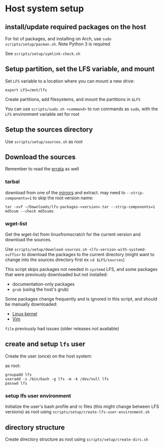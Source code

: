 # Host system setup

## install/update required packages on the host

For list of packages, and installing on Arch, use `sudo scripts/setup/pacman.sh`. Note Python 3 is required

See `scripts/setup/symlink-check.sh`

## Setup partition, set the LFS variable, and mount

Set `LFS` variable to a location where you can mount a new drive:

`export LFS=/mnt/lfs`

Create partitions, add filesystems, and mount the partitions in `$LFS`

You can use `scripts/sudo.sh <command>` to run commands as `sudo`, with the `LFS` environment variable set for root

## Setup the sources directory

Use `scripts/setup/sources.sh` as root

## Download the sources

Remember to read the [errata](https://www.linuxfromscratch.org/lfs/errata/stable/) as well

### tarbal

download from one of the [mirrors](https://www.linuxfromscratch.org/mirrors.html#files) and extract. may need to `--strip-components=1` to skip the root version name:

```
tar -xvf ~/Downloads/lfs-packages-<version>.tar --strip-components=1
md5sum --check md5sums
```

### wget-list

Get the wget-list from linuxfromscratch for the current version and download the sources.  

Use `scripts/setup/download-sources.sh <lfs-version-with-systemd-suffix>` to download the packages to the current directory (might want to change into the sources directory first ex `cd $LFS/sources`)

This script skips packages not needed in `systemd` LFS, and some packages that were previously downloaded but not installed:

- documentation-only packages
- `grub` (using the host's grub)

Some packages change frequently and is ignored in this script, and should be manually downloaded:

- [Linux kernel](https://www.kernel.org/)
- [Vim](https://github.com/vim/vim/tags)

`file` previously had issues (older releases not available)

## create and setup `lfs` user

Create the user (once) on the host system:

as root:

```
groupadd lfs
useradd -s /bin/bash -g lfs -m -k /dev/null lfs
passwd lfs
```

### setup lfs user environment

Initialize the user's bash profile and rc files (this might change between LFS versions) as root using `scripts/setup/create-lfs-user-environment.sh`

## directory structure

Create directory structure as root using `scripts/setup/create-dirs.sh`
